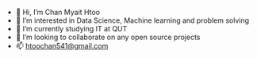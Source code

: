- 👋 Hi, I’m Chan Myait Htoo
- 👀 I’m interested in Data Science, Machine learning and problem solving
- 🌱 I’m currently studying IT at QUT
- 💞️ I’m looking to collaborate on any open source projects
- 📫 htoochan541@gmail.com

<!---
chanmyaithtoo/chanmyaithtoo is a ✨ special ✨ repository because its `README.md` (this file) appears on your GitHub profile.
You can click the Preview link to take a look at your changes.
--->

